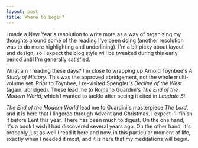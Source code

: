 ```yaml
---
layout: post
title: Where to begin?
---
```

I made a New Year's resolution to write more as a way of organizing my thoughts around some of the reading I've been doing (another resolution was to do more highlighting and underlining). I'm a bit picky about layout and design, so I expect the blog style will be tweaked during this early period until I'm generally satisfied.

What am I reading these days? I'm close to wrapping up Arnold Toynbee's _A Study of History_. This was the approved abridgement, not the whole multi-volume set. Prior to Toynbee, I re-visited Spengler's _Decline of the West_ (again, abridged). These lead me to Romano Guardini's _The End of the Modern World_, which I wanted to tackle after seeing it cited in _Laudato Si_.

_The End of the Modern World_ lead me to Guardini's masterpiece _The Lord_, and it is here that I lingered through Advent and Christmas. I expect I'll finish it before Lent this year. There has been much to digest. On the one hand, it's a book I wish I had discovered several years ago. On the other hand, it's probably just as well I read it here and now, in this particular moment of life, exactly when I needed it most, and it is here that my meditations will begin.
